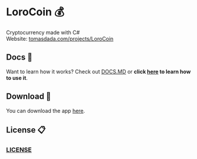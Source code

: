 # LoroCoin 💰
Cryptocurrency made with C#<br />
Website: [tomasdada.com/projects/LoroCoin](https://tomasdada.com/projects/LoroCoin)

## Docs 📄
Want to learn how it works? Check out [DOCS.MD](DOCS.MD) or **click [here](https://tomasdada.com/projects/LoroCoin/docs) to learn how to use it**.

## Download 🛒
You can download the app [here](https://tomasdada.com/projects/LoroCoin/download).

## License 📋
### [LICENSE](LICENSE)
